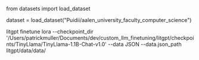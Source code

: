 from datasets import load_dataset

dataset = load_dataset("Puidii/aalen_university_faculty_computer_science")

litgpt finetune lora --checkpoint_dir '/Users/patrickmuller/Documents/dev/custom_llm_finetuning/litgpt/checkpoints/TinyLlama/TinyLlama-1.1B-Chat-v1.0' --data JSON --data.json_path litgpt/data/data/
